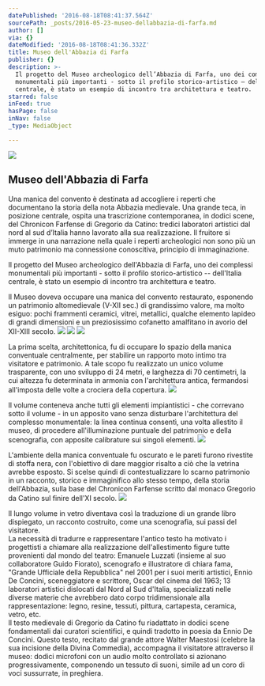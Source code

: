 ```yaml
---
datePublished: '2016-08-18T08:41:37.564Z'
sourcePath: _posts/2016-05-23-museo-dellabbazia-di-farfa.md
author: []
via: {}
dateModified: '2016-08-18T08:41:36.332Z'
title: Museo dell'Abbazia di Farfa
publisher: {}
description: >-
  Il progetto del Museo archeologico dell’Abbazia di Farfa, uno dei complessi
  monumentali più importanti - sotto il profilo storico-artistico – dell’Italia
  centrale, è stato un esempio di incontro tra architettura e teatro.
starred: false
inFeed: true
hasPage: false
inNav: false
_type: MediaObject

---
```

<article style=""><img src="https://s3-us-west-2.amazonaws.com/the-grid-img/p/a2deda10208e077626c48558f6df3fe0aaf3f370.jpg" /><h1>Museo dell'Abbazia di Farfa</h1><p>Una manica del convento è destinata ad accogliere i reperti che documentano la storia della nota Abbazia medievale. Una grande teca, in posizione centrale, ospita una trascrizione contemporanea, in dodici scene, del Chronicon Farfense di Gregorio da Catino: tredici laboratori artistici dal nord al sud d’Italia hanno lavorato alla sua realizzazione. Il fruitore si immerge in una narrazione nella quale i reperti archeologici non sono più un muto patrimonio ma connessione conoscitiva, principio di immaginazione.</p></article>

Il progetto del Museo archeologico dell'Abbazia di Farfa, uno dei complessi monumentali più importanti - sotto il profilo storico-artistico -- dell'Italia centrale, è stato un esempio di incontro tra architettura e teatro.

Il Museo doveva occupare una manica del convento restaurato, esponendo un patrimonio altomedievale (V-XII sec.) di grandissimo valore, ma molto esiguo: pochi frammenti ceramici, vitrei, metallici, qualche elemento lapideo di grandi dimensioni e un preziosissimo cofanetto amalfitano in avorio del XII-XIII secolo.
![](https://the-grid-user-content.s3-us-west-2.amazonaws.com/c6eb1603-45a9-4e8f-98bc-dc6831b4a60f.jpg)
![](https://s3-us-west-2.amazonaws.com/the-grid-img/p/05025506423b82a1347d259be7ff90700585e3ca.jpg)
![](https://s3-us-west-2.amazonaws.com/the-grid-img/p/6de815db8a8a38319f3c410b7b0b66febe2825a1.jpg)

La prima scelta, architettonica, fu di occupare lo spazio della manica conventuale centralmente, per stabilire un rapporto moto intimo tra visitatore e patrimonio. A tale scopo fu realizzato un unico volume trasparente, con uno sviluppo di 24 metri, e larghezza di 70 centimetri, la cui altezza fu determinata in armonia con l'architettura antica, fermandosi all'imposta delle volte a crociera della copertura.
![](https://s3-us-west-2.amazonaws.com/the-grid-img/p/615e446e82495c21ddd5e782628d25f725266fb1.jpg)

Il volume conteneva anche tutti gli elementi impiantistici - che correvano sotto il volume - in un apposito vano senza disturbare l'architettura del complesso monumentale: la linea continua consentì, una volta allestito il museo, di procedere all'illuminazione puntuale del patrimonio e della scenografia, con apposite calibrature sui singoli elementi.
![](https://s3-us-west-2.amazonaws.com/the-grid-img/p/7e46223d94593c635cafbcd67cc008575e22bcc6.jpg)

L'ambiente della manica conventuale fu oscurato e le pareti furono rivestite di stoffa nera, con l'obiettivo di dare maggior risalto a ciò che la vetrina avrebbe esposto. Si scelse quindi di contestualizzare lo scarno patrimonio in un racconto, storico e immaginifico allo stesso tempo, della storia dell'Abbazia, sulla base del Chronicon Farfense scritto dal monaco Gregorio da Catino sul finire dell'XI secolo.
![](https://s3-us-west-2.amazonaws.com/the-grid-img/p/60f630ec177434d9afad03d8dc6802ccc4d1eceb.jpg)

Il lungo volume in vetro diventava così la traduzione di un grande libro dispiegato, un racconto costruito, come una scenografia, sui passi del visitatore.   
La necessità di tradurre e rappresentare l'antico testo ha motivato i progettisti a chiamare alla realizzazione dell'allestimento figure tutte provenienti dal mondo del teatro: Emanuele Luzzati (insieme al suo collaboratore Guido Fiorato), scenografo e illustratore di chiara fama, "Grande Ufficiale della Repubblica" nel 2001 per i suoi meriti artistici, Ennio De Concini, sceneggiatore e scrittore, Oscar del cinema del 1963; 13 laboratori artistici dislocati dal Nord al Sud d'Italia, specializzati nelle diverse materie che avrebbero dato corpo tridimensionale alla rappresentazione: legno, resine, tessuti, pittura, cartapesta, ceramica, vetro, etc.   
Il testo medievale di Gregorio da Catino fu riadattato in dodici scene fondamentali dai curatori scientifici, e quindi tradotto in poesia da Ennio De Concini. Questo testo, recitato dal grande attore Walter Maestosi (celebre la sua incisione della Divina Commedia), accompagna il visitatore attraverso il museo: dodici microfoni con un audio molto controllato si azionano progressivamente, componendo un tessuto di suoni, simile ad un coro di voci sussurrate, in preghiera.